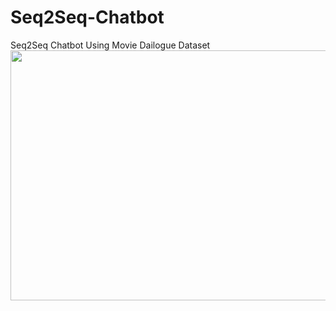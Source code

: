 # Seq2Seq-Chatbot

Seq2Seq Chatbot Using Movie Dailogue Dataset
<img src='https://www.google.com/url?sa=i&url=https%3A%2F%2Fwww.userlike.com%2Fen%2Fblog%2Fdo-i-need-a-chatbot&psig=AOvVaw2NN7sV5qPSv5zctcOQAYoN&ust=1646216592099000&source=images&cd=vfe&ved=0CAsQjRxqFwoTCPCMtOrYpPYCFQAAAAAdAAAAABAJ' width="1050" height="400"></img>

